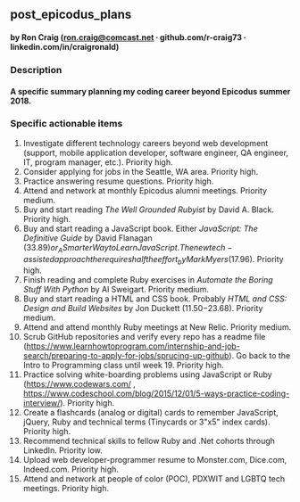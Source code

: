 ## post_epicodus_plans

#### by Ron Craig (ron.craig@comcast.net ∙ github.com/r-craig73 ∙ linkedin.com/in/craigronald)

### Description
#### A specific summary planning my coding career beyond Epicodus summer 2018.

### Specific actionable items
1. Investigate different technology careers beyond web development (support, mobile application developer, software engineer, QA engineer, IT, program manager, etc.). Priority high.
2. Consider applying for jobs in the Seattle, WA area. Priority high.
3. Practice answering resume questions. Priority high.
4. Attend and network at monthly Epicodus alumni meetings. Priority medium.
5. Buy and start reading _The Well Grounded Rubyist_ by David A. Black. Priority high.
6. Buy and start reading a JavaScript book.  Either _JavaScript: The Definitive Guide_ by David Flanagan ($33.89) or _A Smarter Way to Learn JavaScript. The new tech-assisted approach the requires half the effort_ by Mark Myers ($17.96). Priority high.
7. Finish reading and complete Ruby exercises in _Automate the Boring Stuff With Python_ by Al Sweigart. Priority medium.
8. Buy and start reading a HTML and CSS book. Probably _HTML and CSS: Design and Build Websites_ by Jon Duckett ($11.50-$23.68). Priority medium.
9. Attend and attend monthly Ruby meetings at New Relic. Priority medium.
10. Scrub GitHub repositories and verify every repo has a readme file (https://www.learnhowtoprogram.com/internship-and-job-search/preparing-to-apply-for-jobs/sprucing-up-github). Go back to the Intro to Programming class until week 19. Priority high.
11. Practice solving white-boarding problems using JavaScript or Ruby (https://www.codewars.com/ , https://www.codeschool.com/blog/2015/12/01/5-ways-practice-coding-interview/). Priority high.
12. Create a flashcards (analog or digital) cards to remember JavaScript, jQuery, Ruby and technical terms (Tinycards or 3"x5" index cards). Priority high.
13. Recommend technical skills to fellow Ruby and .Net cohorts through LinkedIn. Priority low.
14. Upload web developer-programmer resume to Monster.com, Dice.com, Indeed.com. Priority high.
15. Attend and network at people of color (POC), PDXWIT and LGBTQ tech meetings. Priority high.
